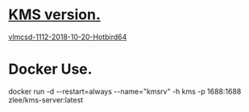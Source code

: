 # [KMS version.](https://github.com/Wind4/vlmcsd/releases/)
[vlmcsd-1112-2018-10-20-Hotbird64](https://github.com/Wind4/vlmcsd/releases/download/svn1111/binaries.tar.gz)
# Docker Use.
docker run -d --restart=always --name="kmsrv" -h kms -p 1688:1688 zlee/kms-server:latest
